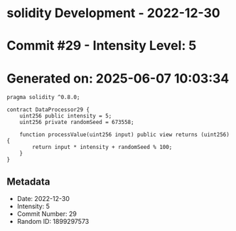 ﻿# solidity Development - 2022-12-30
# Commit #29 - Intensity Level: 5
# Generated on: 2025-06-07 10:03:34
```solidity
pragma solidity ^0.8.0;

contract DataProcessor29 {
    uint256 public intensity = 5;
    uint256 private randomSeed = 673558;

    function processValue(uint256 input) public view returns (uint256) {
        return input * intensity + randomSeed % 100;
    }
}
```
## Metadata
- Date: 2022-12-30
- Intensity: 5
- Commit Number: 29
- Random ID: 1899297573
